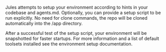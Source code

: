 Jules attempts to setup your environment according to hints in your codebase and agents.md. Optionally, you can provide a setup script to be run explicitly. No need for clone commands, the repo will be cloned automatically into the /app directory.

After a successful test of the setup script, your environment will be snapshotted for faster startups. For more information and a list of default toolsets installed see the environment setup documentation.
